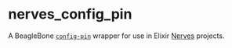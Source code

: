 # nerves_config_pin

A BeagleBone [`config-pin`](https://github.com/beagleboard/bb.org-overlays/tree/master/tools/beaglebone-universal-io#usage)
wrapper for use in Elixir [Nerves](https://hexdocs.pm/nerves) projects.
